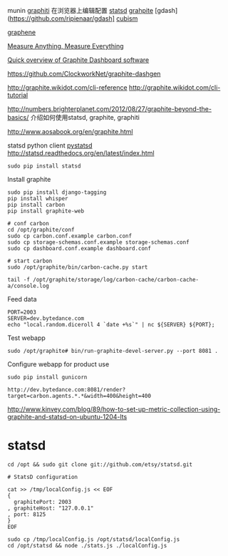munin
[graphiti](https://github.com/paperlesspost/graphiti)
	在浏览器上编辑配置
[statsd](https://github.com/etsy/statsd)
[grahpite](http://graphite.wikidot.com/)
[gdash](https://github.com/ripienaar/gdash]
[cubism](http://square.github.com/cubism/)

[graphene](https://github.com/jondot/graphene)

[Measure Anything, Measure Everything](http://codeascraft.etsy.com/2011/02/15/measure-anything-measure-everything/)

[Quick overview of Graphite Dashboard software](http://www.jilles.net/perma/2012/11/01/quick-overview-of-graphite-dashboard-software/)

https://github.com/ClockworkNet/graphite-dashgen

http://graphite.wikidot.com/cli-reference
http://graphite.wikidot.com/cli-tutorial

http://numbers.brighterplanet.com/2012/08/27/graphite-beyond-the-basics/
	介绍如何使用statsd, graphite, graphiti

http://www.aosabook.org/en/graphite.html

statsd python client
[pystatsd](https://github.com/jsocol/pystatsd)
http://statsd.readthedocs.org/en/latest/index.html

	sudo pip install statsd


Install graphite

	sudo pip install django-tagging
	pip install whisper
	pip install carbon
	pip install graphite-web

	# conf carbon
	cd /opt/graphite/conf
	sudo cp carbon.conf.example carbon.conf
	sudo cp storage-schemas.conf.example storage-schemas.conf
	sudo cp dashboard.conf.example dashboard.conf
	
	# start carbon
	sudo /opt/graphite/bin/carbon-cache.py start

	tail -f /opt/graphite/storage/log/carbon-cache/carbon-cache-a/console.log

Feed data

	PORT=2003
	SERVER=dev.bytedance.com
	echo "local.random.diceroll 4 `date +%s`" | nc ${SERVER} ${PORT};

Test webapp

	sudo /opt/graphite# bin/run-graphite-devel-server.py --port 8081 .

Configure webapp for product use

	sudo pip install gunicorn

	http://dev.bytedance.com:8081/render?target=carbon.agents.*.*&width=400&height=400


http://www.kinvey.com/blog/89/how-to-set-up-metric-collection-using-graphite-and-statsd-on-ubuntu-1204-lts

# statsd

	cd /opt && sudo git clone git://github.com/etsy/statsd.git
 
	# StatsD configuration

	cat >> /tmp/localConfig.js << EOF
	{
	  graphitePort: 2003
	, graphiteHost: "127.0.0.1"
	, port: 8125
	}
	EOF
	 
	sudo cp /tmp/localConfig.js /opt/statsd/localConfig.js
	cd /opt/statsd && node ./stats.js ./localConfig.js
